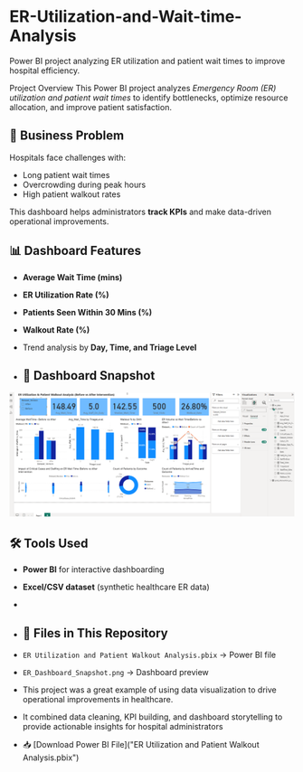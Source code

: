 # ER-Utilization-and-Wait-time-Analysis
Power BI project analyzing ER utilization and patient wait times to improve hospital efficiency.

Project Overview
This Power BI project analyzes *Emergency Room (ER) utilization and patient wait times* to identify bottlenecks, optimize resource allocation, and improve patient satisfaction.

## 🎯 Business Problem
Hospitals face challenges with:
- Long patient wait times
- Overcrowding during peak hours
- High patient walkout rates

This dashboard helps administrators **track KPIs** and make data-driven operational improvements.


## 📊 Dashboard Features
- **Average Wait Time (mins)**
- **ER Utilization Rate (%)**
- **Patients Seen Within 30 Mins (%)**
- **Walkout Rate (%)**
- Trend analysis by **Day, Time, and Triage Level**
  
- ## 📸 Dashboard Snapshot

![ER Dashboard](ER_Dashboard_Snapshot.png)



## 🛠️ Tools Used
- **Power BI** for interactive dashboarding
- **Excel/CSV dataset** (synthetic healthcare ER data)
- 
- ## 📂 Files in This Repository
- `ER Utilization and Patient Walkout Analysis.pbix` → Power BI file  
- `ER_Dashboard_Snapshot.png` → Dashboard preview

- This project was a great example of using data visualization to drive operational improvements in healthcare.
-  It combined data cleaning, KPI building, and dashboard storytelling to provide actionable insights for hospital administrators

- 📥 [Download Power BI File]("ER Utilization and Patient Walkout Analysis.pbix")


